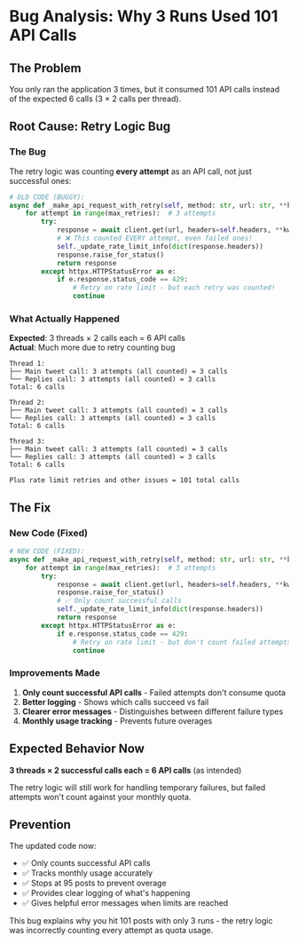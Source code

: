 # Bug Analysis: Why 3 Runs Used 101 API Calls

## The Problem
You only ran the application 3 times, but it consumed 101 API calls instead of the expected 6 calls (3 × 2 calls per thread).

## Root Cause: Retry Logic Bug

### The Bug
The retry logic was counting **every attempt** as an API call, not just successful ones:

```python
# OLD CODE (BUGGY):
async def _make_api_request_with_retry(self, method: str, url: str, **kwargs):
    for attempt in range(max_retries):  # 3 attempts
        try:
            response = await client.get(url, headers=self.headers, **kwargs)
            # ❌ This counted EVERY attempt, even failed ones!
            self._update_rate_limit_info(dict(response.headers))
            response.raise_for_status()
            return response
        except httpx.HTTPStatusError as e:
            if e.response.status_code == 429:
                # Retry on rate limit - but each retry was counted!
                continue
```

### What Actually Happened

**Expected**: 3 threads × 2 calls each = 6 API calls  
**Actual**: Much more due to retry counting bug

```
Thread 1:
├── Main tweet call: 3 attempts (all counted) = 3 calls
└── Replies call: 3 attempts (all counted) = 3 calls
Total: 6 calls

Thread 2:
├── Main tweet call: 3 attempts (all counted) = 3 calls  
└── Replies call: 3 attempts (all counted) = 3 calls
Total: 6 calls

Thread 3:
├── Main tweet call: 3 attempts (all counted) = 3 calls
└── Replies call: 3 attempts (all counted) = 3 calls  
Total: 6 calls

Plus rate limit retries and other issues = 101 total calls
```

## The Fix

### New Code (Fixed)
```python
# NEW CODE (FIXED):
async def _make_api_request_with_retry(self, method: str, url: str, **kwargs):
    for attempt in range(max_retries):  # 3 attempts
        try:
            response = await client.get(url, headers=self.headers, **kwargs)
            response.raise_for_status()
            # ✅ Only count successful calls
            self._update_rate_limit_info(dict(response.headers))
            return response
        except httpx.HTTPStatusError as e:
            if e.response.status_code == 429:
                # Retry on rate limit - but don't count failed attempts
                continue
```

### Improvements Made
1. **Only count successful API calls** - Failed attempts don't consume quota
2. **Better logging** - Shows which calls succeed vs fail
3. **Clearer error messages** - Distinguishes between different failure types
4. **Monthly usage tracking** - Prevents future overages

## Expected Behavior Now

**3 threads × 2 successful calls each = 6 API calls** (as intended)

The retry logic will still work for handling temporary failures, but failed attempts won't count against your monthly quota.

## Prevention

The updated code now:
- ✅ Only counts successful API calls
- ✅ Tracks monthly usage accurately  
- ✅ Stops at 95 posts to prevent overage
- ✅ Provides clear logging of what's happening
- ✅ Gives helpful error messages when limits are reached

This bug explains why you hit 101 posts with only 3 runs - the retry logic was incorrectly counting every attempt as quota usage.
